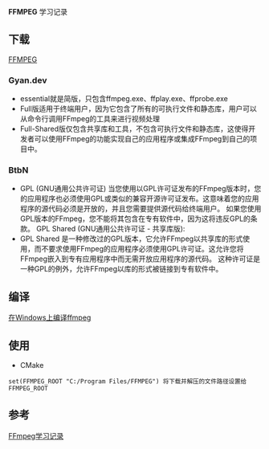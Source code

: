 **FFMPEG** 学习记录

## 下载
[FFMPEG](https://ffmpeg.org/)
### Gyan.dev
- essential就是简版，只包含ffmpeg.exe、ffplay.exe、ffprobe.exe
- Full版适用于终端用户，因为它包含了所有的可执行文件和静态库，用户可以从命令行调用FFmpeg的工具来进行视频处理
- Full-Shared版仅包含共享库和工具，不包含可执行文件和静态库，这使得开发者可以使用FFmpeg的功能实现自己的应用程序或集成FFmpeg到自己的项目中。

### BtbN
- GPL (GNU通用公共许可证) 当您使用以GPL许可证发布的FFmpeg版本时，您的应用程序也必须使用GPL或类似的兼容开源许可证发布。这意味着您的应用程序的源代码必须是开放的，并且您需要提供源代码给终端用户。 如果您使用GPL版本的FFmpeg，您不能将其包含在专有软件中，因为这将违反GPL的条款。 GPL Shared (GNU通用公共许可证 - 共享库版):
- GPL Shared 是一种修改过的GPL版本，它允许FFmpeg以共享库的形式使用，而不要求使用FFmpeg的应用程序必须使用GPL许可证。这允许您将FFmpeg嵌入到专有应用程序中而无需开放应用程序的源代码。 这种许可证是一种GPL的例外，允许FFmpeg以库的形式被链接到专有软件中。
## 编译
[在Windows上编译ffmpeg](https://zhuanlan.zhihu.com/p/707298876)
## 使用
- CMake
```
set(FFMPEG_ROOT "C:/Program Files/FFMPEG") 将下载并解压的文件路径设置给 FFMPEG_ROOT
```

## 参考
[FFmpeg学习记录](https://www.jianshu.com/u/fdcbdd60af96)
